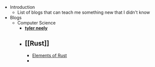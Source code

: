 - Introduction
	- List of blogs that can teach me something new that I didn't know
- Blogs
	- Computer Science
		- [**tyler neely**](https://tylerneely.com/)
		- [[Rust]]
			-
			- [Elements of Rust](https://github.com/ferrous-systems/elements-of-rust)
			-